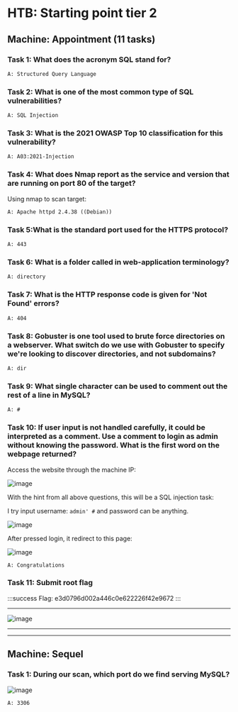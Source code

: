 # HTB: Starting point tier 2

## Machine: Appointment (11 tasks)

### Task 1: What does the acronym SQL stand for?

    A: Structured Query Language

### Task 2: What is one of the most common type of SQL vulnerabilities?

    A: SQL Injection

### Task 3: What is the 2021 OWASP Top 10 classification for this vulnerability?

    A: A03:2021-Injection

### Task 4: What does Nmap report as the service and version that are running on port 80 of the target?

Using nmap to scan target:

    A: Apache httpd 2.4.38 ((Debian))

### Task 5:What is the standard port used for the HTTPS protocol?

    A: 443

### Task 6: What is a folder called in web-application terminology?

    A: directory

### Task 7: What is the HTTP response code is given for 'Not Found' errors?

    A: 404

### Task 8: Gobuster is one tool used to brute force directories on a webserver. What switch do we use with Gobuster to specify we're looking to discover directories, and not subdomains?

    A: dir

### Task 9: What single character can be used to comment out the rest of a line in MySQL?

    A: #

### Task 10: If user input is not handled carefully, it could be interpreted as a comment. Use a comment to login as admin without knowing the password. What is the first word on the webpage returned?

Access the website through the machine IP:

![image](https://raw.githubusercontent.com/Witnull/HackmdWriteup/blob/main/HTB/StartingPointT2_img/c1_10_1.png)

With the hint from all above questions, this will be a SQL injection task:

I try input username: `admin' #` and password can be anything.

![image](https://raw.githubusercontent.com/Witnull/HackmdWriteup/blob/main/HTB/StartingPointT2_img/c1_10_2.png)

After pressed login, it redirect to this page:

![image](https://raw.githubusercontent.com/Witnull/HackmdWriteup/HTB/StartingPointT2_img/c1_f.png)

    A: Congratulations

### Task 11: Submit root flag

:::success
Flag: e3d0796d002a446c0e622226f42e9672
:::

---

![image](https://raw.githubusercontent.com/Witnull/HackmdWriteup/HTB/StartingPointT2_img/c1_f.png)

---

---

## Machine: Sequel

### Task 1: During our scan, which port do we find serving MySQL?

![image](https://raw.githubusercontent.com/Witnull/HackmdWriteup/HTB/StartingPointT2_img/c1_f.png)

    A: 3306
